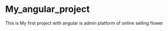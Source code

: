 # My_angular_project
This is My first project with angular is admin platform of online selling flower
